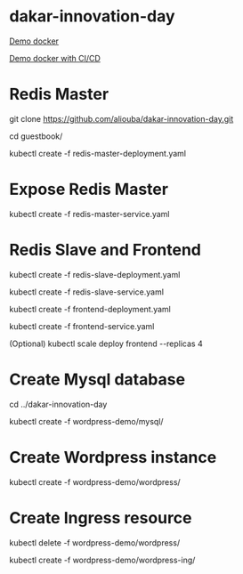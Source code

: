# dakar-innovation-day

[Demo docker](https://github.com/aliouba/flask-docker)

[Demo docker with CI/CD](https://github.com/aliouba/ci-jenkins-demo)

# Redis Master

git clone https://github.com/aliouba/dakar-innovation-day.git

cd guestbook/

kubectl create -f redis-master-deployment.yaml

# Expose Redis Master

kubectl create -f redis-master-service.yaml

# Redis Slave and Frontend

kubectl create -f redis-slave-deployment.yaml

kubectl create -f redis-slave-service.yaml

kubectl create -f frontend-deployment.yaml

kubectl create -f frontend-service.yaml

(Optional) kubectl scale deploy frontend --replicas 4

# Create Mysql database

cd ../dakar-innovation-day

kubectl create -f wordpress-demo/mysql/

# Create Wordpress instance

kubectl create -f wordpress-demo/wordpress/

# Create Ingress resource

kubectl delete -f wordpress-demo/wordpress/

kubectl create -f wordpress-demo/wordpress-ing/


